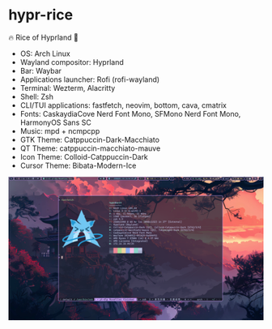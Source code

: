 # hypr-rice
:fire: Rice of Hyprland 🍚

- OS: Arch Linux
- Wayland compositor: Hyprland
- Bar: Waybar
- Applications launcher: Rofi (rofi-wayland)
- Terminal: Wezterm, Alacritty
- Shell: Zsh
- CLI/TUI applications: fastfetch, neovim, bottom, cava, cmatrix
- Fonts: CaskaydiaCove Nerd Font Mono, SFMono Nerd Font Mono, HarmonyOS Sans SC
- Music: mpd + ncmpcpp
- GTK Theme: Catppuccin-Dark-Macchiato
- QT Theme: catppuccin-macchiato-mauve
- Icon Theme: Colloid-Catppuccin-Dark
- Cursor Theme: Bibata-Modern-Ice

![archlinux](https://github.com/pengshp/images/blob/011c955ee1d9e613ebc1019fe9d9fd3c299605cb/2024-11-11-134428_hyprshot.png)
